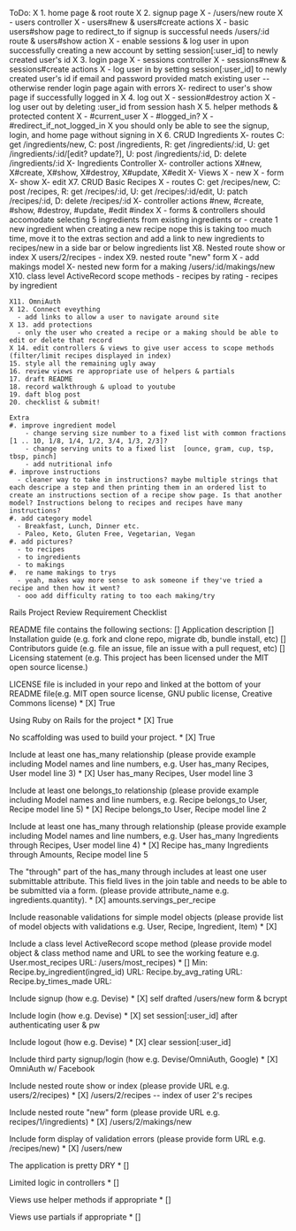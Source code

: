 ToDo:
  X 1. home page & root route
  X 2. signup page 
    X - /users/new route
    X - users controller
    X - users#new & users#create actions
    X - basic users#show page to redirect_to if signup is successful
        needs /users/:id route & users#show action
    X - enable sessions & log user in upon successfully creating a new account by setting session[:user_id] to newly created user's id
  X 3. login page
    X - sessions controller
    X - sessions#new & sessions#create actions
    X - log user in by setting session[:user_id] to newly created user's id if email and password provided match existing user -- otherwise render login page again with errors
    X- redirect to user's show page if successfully logged in
  X 4. log out 
    X - session#destroy action
    X - log user out by deleting :user_id from session hash
  X 5. helper methods & protected content
    X - #current_user
    X - #logged_in?
    X - #redirect_if_not_logged_in
       X you should only be able to see the signup, login, and home page without signing in
  X 6. CRUD Ingredients
      X- routes
        C: get /ingredients/new, C: post /ingredients, 
        R: get /ingredients/:id, 
        U: get /ingredients/:id/[edit? update?], U: post /ingredients/:id, 
        D: delete /ingredients/:id
      X- Ingredients Controller
      X- controller actions 
        X#new, 
        X#create, 
        X#show, 
        X#destroy, 
        X#update,
        X#edit
      X- Views
        X - new
        X - form
        X- show
        X- edit
    X7. CRUD Basic Recipes
      X - routes
        C: get /recipes/new, C: post /recipes, 
        R: get /recipes/:id, U: get /recipes/:id/edit, 
        U: patch /recipes/:id, 
        D: delete /recipes/:id
      X- controller actions 
        #new, #create, 
        #show, 
        #destroy, 
        #update,
        #edit
        #index
      X - forms & controllers should accomodate selecting 5 ingredients from existing ingredients or 
       - create 1 new ingredient when creating a new recipe
       nope this is taking too much time, move it to the extras section and add a link to new ingredients to recipes/new in a side bar or below ingredients list 
    X8. Nested route show or index
        X users/2/recipes - index
    X9. nested route "new" form
      X - add makings model
      X- nested new form for a making
        /users/:id/makings/new
    X10. class level ActiveRecord scope methods
      - recipes by rating
      - recipes by ingredient

    X11. OmniAuth
    X 12. Connect eveything
      - add links to allow a user to navigate around site
    X 13. add protections
      - only the user who created a recipe or a making should be able to edit or delete that record
    X 14. edit controllers & views to give user access to scope methods (filter/limit recipes displayed in index)
    15. style all the remaining ugly away
    16. review views re appropriate use of helpers & partials
    17. draft README
    18. record walkthrough & upload to youtube
    19. daft blog post
    20. checklist & submit!

    Extra
    #. improve ingredient model
        - change serving size number to a fixed list with common fractions [1 .. 10, 1/8, 1/4, 1/2, 3/4, 1/3, 2/3]?
        - change serving units to a fixed list  [ounce, gram, cup, tsp, tbsp, pinch]
        - add nutritional info 
    #. improve instructions
      - cleaner way to take in instructions? maybe multiple strings that each descripe a step and then printing them in an ordered list to create an instructions section of a recipe show page. Is that another model? Instructions belong to recipes and recipes have many instructions?
    #. add category model 
      - Breakfast, Lunch, Dinner etc.
      - Paleo, Keto, Gluten Free, Vegetarian, Vegan
    #. add pictures?
      - to recipes
      - to ingredients
      - to makings
    #.  re name makings to trys 
      - yeah, makes way more sense to ask someone if they've tried a recipe and then how it went?
      - ooo add difficulty rating to too each making/try

Rails Project Review Requirement Checklist

README file contains the following sections: 
[] Application description
[] Installation guide (e.g. fork and clone repo, migrate db, bundle install, etc)
[] Contributors guide (e.g. file an issue, file an issue with a pull request, etc)
[] Licensing statement (e.g. This project has been licensed under the MIT open source license.)

LICENSE file is included in your repo and linked at the bottom of your README file(e.g. MIT open source license, GNU public license, Creative Commons license) *
[X] True

Using Ruby on Rails for the project *
[X] True

No scaffolding was used to build your project. *
[X] True

Include at least one has_many relationship (please provide example including Model names and line numbers, e.g. User has_many Recipes, User model line 3) *
[X] 
User has_many Recipes, User model line 3
 
Include at least one belongs_to relationship (please provide example including Model names and line numbers, e.g. Recipe belongs_to User, Recipe model line 5) *
[X]
Recipe belongs_to User, Recipe model line 2

Include at least one has_many through relationship (please provide example including Model names and line numbers, e.g. User has_many Ingredients through Recipes, User model line 4) *
[X]
Recipe has_many Ingredients through Amounts, Recipe model line 5


The "through" part of the has_many through includes at least one user submittable attribute. This field lives in the join table and needs to be able to be submitted via a form. (please provide attribute_name e.g. ingredients.quantity). *
[X]
amounts.servings_per_recipe

Include reasonable validations for simple model objects (please provide list of model objects with validations e.g. User, Recipe, Ingredient, Item) *
[X]

Include a class level ActiveRecord scope method (please provide model object & class method name and URL to see the working feature e.g. User.most_recipes URL: /users/most_recipes) *
[] 
Min:
Recipe.by_ingredient(ingred_id) URL: 
Recipe.by_avg_rating URL: 
Recipe.by_times_made URL: 

Include signup (how e.g. Devise) *
[X]
self drafted /users/new form & bcrypt

Include login (how e.g. Devise) *
[X]
set session[:user_id] after authenticating user & pw 

Include logout (how e.g. Devise) *
[X]
clear session[:user_id] 

Include third party signup/login (how e.g. Devise/OmniAuth, Google) *
[X]
OmniAuth w/ Facebook

Include nested route show or index (please provide URL e.g. users/2/recipes) *
[X]
/users/2/recipes -- index of user 2's recipes

Include nested route "new" form (please provide URL e.g. recipes/1/ingredients) *
[X]
/users/2/makings/new

Include form display of validation errors (please provide form URL e.g. /recipes/new) *
[X]
/users/new

The application is pretty DRY *
[]

Limited logic in controllers *
[]

Views use helper methods if appropriate *
[]

Views use partials if appropriate *
[]
